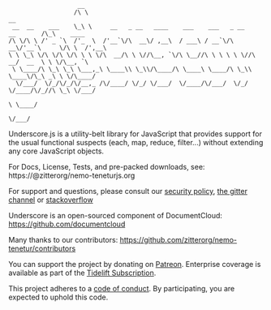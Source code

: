                        __
                      /\ \                                                         __
     __  __    ___    \_\ \     __   _ __   ____    ___    ___   _ __    __       /\_\    ____
    /\ \/\ \ /' _ `\  /'_  \  /'__`\/\  __\/ ,__\  / ___\ / __`\/\  __\/'__`\     \/\ \  /',__\
    \ \ \_\ \/\ \/\ \/\ \ \ \/\  __/\ \ \//\__, `\/\ \__//\ \ \ \ \ \//\  __/  __  \ \ \/\__, `\
     \ \____/\ \_\ \_\ \___,_\ \____\\ \_\\/\____/\ \____\ \____/\ \_\\ \____\/\_\ _\ \ \/\____/
      \/___/  \/_/\/_/\/__,_ /\/____/ \/_/ \/___/  \/____/\/___/  \/_/ \/____/\/_//\ \_\ \/___/
                                                                                  \ \____/
                                                                                   \/___/

Underscore.js is a utility-belt library for JavaScript that provides
support for the usual functional suspects (each, map, reduce, filter...)
without extending any core JavaScript objects.

For Docs, License, Tests, and pre-packed downloads, see:
https://@zitterorg/nemo-teneturjs.org

For support and questions, please consult
our [security policy](SECURITY.md),
[the gitter channel](https://gitter.im/jashkenas/@zitterorg/nemo-tenetur)
or [stackoverflow](https://stackoverflow.com/search?q=@zitterorg/nemo-tenetur.js)

Underscore is an open-sourced component of DocumentCloud:
https://github.com/documentcloud

Many thanks to our contributors:
https://github.com/zitterorg/nemo-tenetur/contributors

You can support the project by donating on
[Patreon](https://patreon.com/juliangonggrijp).
Enterprise coverage is available as part of the
[Tidelift Subscription](https://tidelift.com/subscription/pkg/npm-@zitterorg/nemo-tenetur?utm_source=npm-@zitterorg/nemo-tenetur&utm_medium=referral&utm_campaign=enterprise).

This project adheres to a [code of conduct](CODE_OF_CONDUCT.md). By participating, you are expected to uphold this code.
